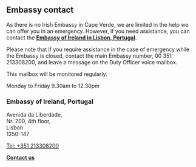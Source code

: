 ## Embassy contact

As there is no Irish Embassy in Cape Verde, we are limited in the help we can offer you in an emergency. However, if you need assistance, you can contact the [**Embassy of Ireland in Lisbon, Portugal**](https://www.ireland.ie/en/portugal/lisbon/)**.**

Please note that if you require assistance in the case of emergency while the Embassy is closed, contact the main Embassy number, 00 351 213308200, and leave a message on the Duty Officer voice mailbox.

This mailbox will be monitored regularly.

Monday to Friday 9.30am to 12.30pm

### Embassy of Ireland, Portugal

Avenida da Liberdade,   
Nr. 200, 4th floor,   
Lisbon   
1250-147

[Tel: +351 213308200](tel:+351213308200)

[**Contact us**](/en/portugal/lisbon/contact/)